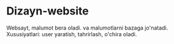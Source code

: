# Dizayn-website
Websayt, malumot bera oladi. va malumotlarni bazaga jo'natadi. Xususiyatlari: user yaratish, tahrirlash, o'chira oladi.
